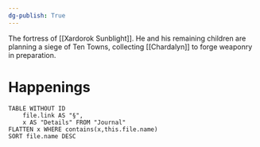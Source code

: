 ```yaml
---
dg-publish: True
---
```

The fortress of [[Xardorok Sunblight]]. He and his remaining children are planning a siege of Ten Towns, collecting [[Chardalyn]] to forge weaponry in preparation.

# Happenings
```dataview
TABLE WITHOUT ID
	file.link AS "§", 
	x AS "Details" FROM "Journal"
FLATTEN x WHERE contains(x,this.file.name) 
SORT file.name DESC
```